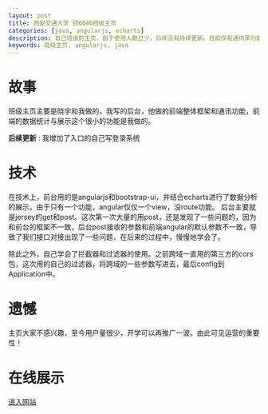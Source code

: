 ```yaml
---
layout: post
title: 西安交通大学 硕6046班级主页
categories: [java, angularjs, echarts]
description: 自己班级的主页，由于使用人数过少，后续没有持续更新。目前仅有通讯录功能！
keywords: 班级主页, angularjs, java
---
```


# 故事

班级主页主要是晓宇和我做的，我写的后台，他做的前端整体框架和通讯功能，前端的数据统计与展示这个很小的功能是我做的。

**后续更新** : 我增加了入口的自己写登录系统

# 技术

在技术上，前台用的是angularjs和bootstrap-ui，并结合echarts进行了数据分析的展示，由于只有一个功能，angular仅仅一个view，没route功能。
后台主要就是jersey的get和post。这次第一次大量的用post，还是发现了一些问题的，因为和前台的框架不一致，后台post接收的参数和前端angular的默认参数不一致，导致了我们接口对接出现了一些问题，在后来的过程中，慢慢地学会了。

除此之外，自己学会了拦截器和过滤器的使用。之前跨域一直用的第三方的cors包，这次用的自己的过滤器，将跨域的一些参数写进去，最后config到Application中。

# 遗憾

主页大家不感兴趣，至今用户量很少，开学可以再推广一波。由此可见运营的重要性！

# 在线展示

[进入网站](http://api.xjtushilei.com/shilei/class6046/app) 
